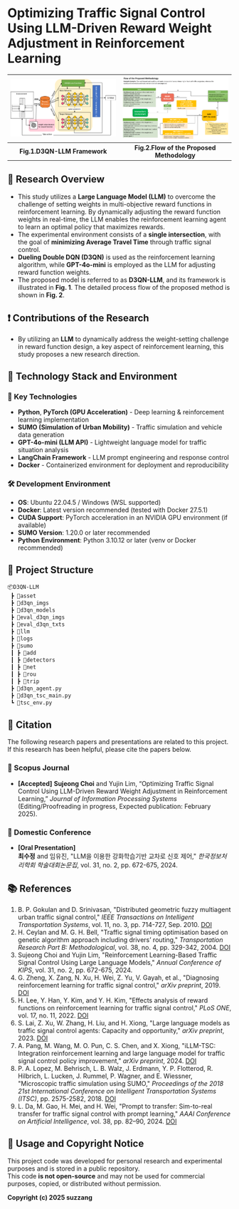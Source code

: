 # Optimizing Traffic Signal Control Using LLM-Driven Reward Weight Adjustment in Reinforcement Learning

| ![D3QN-LLM](./D3QN-LLM/asset/D3QN-LLM%20framework.png) | ![Flow](./D3QN-LLM/asset/Flow%20of%20the%20Proposed%20Methodology.png) |
|:--:|:--:|
| **Fig.1.D3QN-LLM Framework** | **Fig.2.Flow of the Proposed Methodology** |

## 📝 Research Overview

- This study utilizes a **Large Language Model (LLM)** to overcome the challenge of setting weights in multi-objective reward functions in reinforcement learning. By dynamically adjusting the reward function weights in real-time, the LLM enables the reinforcement learning agent to learn an optimal policy that maximizes rewards.  
- The experimental environment consists of a **single intersection**, with the goal of **minimizing Average Travel Time** through traffic signal control.  
- **Dueling Double DQN (D3QN)** is used as the reinforcement learning algorithm, while **GPT-4o-mini** is employed as the LLM for adjusting reward function weights.  
- The proposed model is referred to as **D3QN-LLM**, and its framework is illustrated in **Fig. 1**. The detailed process flow of the proposed method is shown in **Fig. 2**.  


## ❗️ Contributions of the Research

- By utilizing an **LLM** to dynamically address the weight-setting challenge in reward function design, a key aspect of reinforcement learning, this study proposes a new research direction.

## 🔧 Technology Stack and Environment

### 🚀 Key Technologies
- **Python**, **PyTorch (GPU Acceleration)** - Deep learning & reinforcement learning implementation  
- **SUMO (Simulation of Urban Mobility)** - Traffic simulation and vehicle data generation  
- **GPT-4o-mini (LLM API)** - Lightweight language model for traffic situation analysis  
- **LangChain Framework** - LLM prompt engineering and response control  
- **Docker** - Containerized environment for deployment and reproducibility  

### 🛠 Development Environment
- **OS**: Ubuntu 22.04.5 / Windows (WSL supported)  
- **Docker**: Latest version recommended (tested with Docker 27.5.1)  
- **CUDA Support**: PyTorch acceleration in an NVIDIA GPU environment (if available)  
- **SUMO Version**: 1.20.0 or later recommended  
- **Python Environment**: Python 3.10.12 or later (venv or Docker recommended)  

## 📂 Project Structure
```
📦D3QN-LLM
 ┣ 📂asset
 ┣ 📂d3qn_imgs
 ┣ 📂d3qn_models
 ┣ 📂eval_d3qn_imgs
 ┣ 📂eval_d3qn_txts
 ┣ 📂llm
 ┣ 📂logs
 ┣ 📂sumo
 ┃ ┣ 📂add
 ┃ ┣ 📂detectors
 ┃ ┣ 📂net
 ┃ ┣ 📂rou
 ┃ ┣ 📂trip
 ┣ 📜d3qn_agent.py
 ┣ 📜d3qn_tsc_main.py
 ┗ 📜tsc_env.py
```

## 📄 Citation

The following research papers and presentations are related to this project.  
If this research has been helpful, please cite the papers below.

### 📖 Scopus Journal
- **[Accepted]** **Sujeong Choi** and Yujin Lim, “Optimizing Traffic Signal Control Using LLM-Driven Reward Weight Adjustment in Reinforcement Learning,” *Journal of Information Processing Systems* (Editing/Proofreading in progress, Expected publication: February 2025).

### 🎤 Domestic Conference
- **[Oral Presentation]**  
  **최수정** and 임유진, "LLM을 이용한 강화학습기반 교차로 신호 제어," *한국정보처리학회 학술대회논문집*, vol. 31, no. 2, pp. 672-675, 2024.

## 📚 References

1. B. P. Gokulan and D. Srinivasan, "Distributed geometric fuzzy multiagent urban traffic signal control," *IEEE Transactions on Intelligent Transportation Systems*, vol. 11, no. 3, pp. 714-727, Sep. 2010. [DOI](https://doi.org/10.1109/TITS.2010.2050688)
2. H. Ceylan and M. G. H. Bell, "Traffic signal timing optimisation based on genetic algorithm approach including drivers’ routing," *Transportation Research Part B: Methodological*, vol. 38, no. 4, pp. 329-342, 2004. [DOI](https://doi.org/10.1016/S0191-2615(03)00015-8)
3. Sujeong Choi and Yujin Lim, "Reinforcement Learning-Based Traffic Signal Control Using Large Language Models," *Annual Conference of KIPS*, vol. 31, no. 2, pp. 672-675, 2024.
4. G. Zheng, X. Zang, N. Xu, H. Wei, Z. Yu, V. Gayah, et al., "Diagnosing reinforcement learning for traffic signal control," *arXiv preprint*, 2019. [DOI](https://doi.org/10.48550/arXiv.1905.04716)
5. H. Lee, Y. Han, Y. Kim, and Y. H. Kim, "Effects analysis of reward functions on reinforcement learning for traffic signal control," *PLoS ONE*, vol. 17, no. 11, 2022. [DOI](https://doi.org/10.1371/journal.pone.0277813)
6. S. Lai, Z. Xu, W. Zhang, H. Liu, and H. Xiong, "Large language models as traffic signal control agents: Capacity and opportunity," *arXiv preprint*, 2023. [DOI](https://doi.org/10.48550/arXiv.2312.16044)
7. A. Pang, M. Wang, M. O. Pun, C. S. Chen, and X. Xiong, "iLLM-TSC: Integration reinforcement learning and large language model for traffic signal control policy improvement," *arXiv preprint*, 2024. [DOI](https://doi.org/10.48550/arXiv.2407.06025)
8. P. A. Lopez, M. Behrisch, L. B. Walz, J. Erdmann, Y. P. Flotterod, R. Hilbrich, L. Lucken, J. Rummel, P. Wagner, and E. Wiessner, "Microscopic traffic simulation using SUMO," *Proceedings of the 2018 21st International Conference on Intelligent Transportation Systems (ITSC)*, pp. 2575-2582, 2018. [DOI](https://doi.org/10.1109/ITSC.2018.8569938)
9. L. Da, M. Gao, H. Mei, and H. Wei, "Prompt to transfer: Sim-to-real transfer for traffic signal control with prompt learning," *AAAI Conference on Artificial Intelligence*, vol. 38, pp. 82–90, 2024. [DOI](https://doi.org/10.1609/aaai.v38i1.27758)

## 📜 Usage and Copyright Notice

This project code was developed for personal research and experimental purposes and is stored in a public repository.  
This code **is not open-source** and may not be used for commercial purposes, copied, or distributed without permission.  


**Copyright (c) 2025 suzzang**